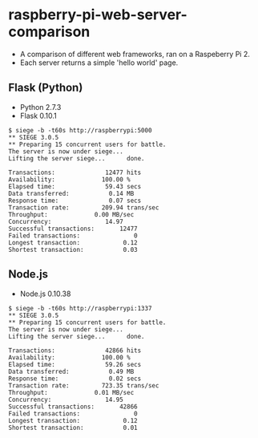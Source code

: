 # raspberry-pi-web-server-comparison

- A comparison of different web frameworks, ran on a Raspeberry Pi 2.
- Each server returns a simple 'hello world' page.

## Flask (Python)
- Python 2.7.3
- Flask 0.10.1
```
$ siege -b -t60s http://raspberrypi:5000
** SIEGE 3.0.5
** Preparing 15 concurrent users for battle.
The server is now under siege...
Lifting the server siege...      done.

Transactions:		       12477 hits
Availability:		      100.00 %
Elapsed time:		       59.43 secs
Data transferred:	        0.14 MB
Response time:		        0.07 secs
Transaction rate:	      209.94 trans/sec
Throughput:		        0.00 MB/sec
Concurrency:		       14.97
Successful transactions:       12477
Failed transactions:	           0
Longest transaction:	        0.12
Shortest transaction:	        0.03
```

## Node.js
- Node.js 0.10.38
```
$ siege -b -t60s http://raspberrypi:1337
** SIEGE 3.0.5
** Preparing 15 concurrent users for battle.
The server is now under siege...
Lifting the server siege...      done.

Transactions:		       42866 hits
Availability:		      100.00 %
Elapsed time:		       59.26 secs
Data transferred:	        0.49 MB
Response time:		        0.02 secs
Transaction rate:	      723.35 trans/sec
Throughput:		        0.01 MB/sec
Concurrency:		       14.95
Successful transactions:       42866
Failed transactions:	           0
Longest transaction:	        0.12
Shortest transaction:	        0.01
```
